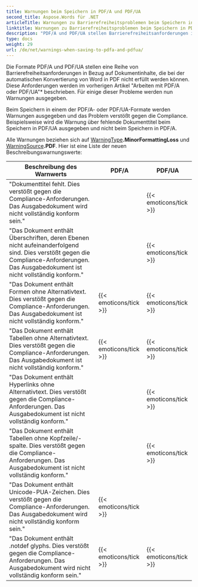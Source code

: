 ```yaml
---
title: Warnungen beim Speichern in PDF/A und PDF/UA
second_title: Aspose.Words für .NET
articleTitle: Warnungen zu Barrierefreiheitsproblemen beim Speichern in PDF/A und PDF/UA
linktitle: Warnungen zu Barrierefreiheitsproblemen beim Speichern in PDF/A und PDF/UA
description: "PDF/A und PDF/UA stellen Barrierefreiheitsanforderungen in Bezug auf Dokumentinhalte. Beim Speichern in PDF/A oder PDF/UA in C# und das Problem verstößt gegen die Compliance, wird eine Warnung ausgegeben."
type: docs
weight: 29
url: /de/net/warnings-when-saving-to-pdfa-and-pdfua/
---
```


Die Formate PDF/A und PDF/UA stellen eine Reihe von Barrierefreiheitsanforderungen in Bezug auf Dokumentinhalte, die bei der automatischen Konvertierung von Word in PDF nicht erfüllt werden können. Diese Anforderungen werden im vorherigen Artikel "Arbeiten mit PDF/A oder PDF/UA"* beschrieben. Für einige dieser Probleme werden nun Warnungen ausgegeben.

Beim Speichern in einem der PDF/A- oder PDF/UA-Formate werden Warnungen ausgegeben und das Problem verstößt gegen die Compliance. Beispielsweise wird die Warnung über fehlende Dokumenttitel beim Speichern in PDF/UA ausgegeben und nicht beim Speichern in PDF/A.

Alle Warnungen beziehen sich auf [WarningType](https://reference.aspose.com/words/de/net/aspose.words/warningtype/)**.MinorFormattingLoss** und [WarningSource](https://reference.aspose.com/words/de/net/aspose.words/warningsource/)**.PDF**. Hier ist eine Liste der neuen Beschreibungswarnungswerte:

|  Beschreibung des Warnwerts |  PDF/A |  PDF/UA |
|  ------------------------------------------------------------  |  ----------------------  |  ----------------------  |
|  "Dokumenttitel fehlt. Dies verstößt gegen die Compliance-Anforderungen. Das Ausgabedokument wird nicht vollständig konform sein." |                          |   {{< emoticons/tick >}}  |
|  "Das Dokument enthält Überschriften, deren Ebenen nicht aufeinanderfolgend sind. Dies verstößt gegen die Compliance-Anforderungen. Das Ausgabedokument ist nicht vollständig konform." |                          |   {{< emoticons/tick >}}  |
|  "Das Dokument enthält Formen ohne Alternativtext. Dies verstößt gegen die Compliance-Anforderungen. Das Ausgabedokument ist nicht vollständig konform." |   {{< emoticons/tick >}}  |   {{< emoticons/tick >}}  |
|  "Das Dokument enthält Tabellen ohne Alternativtext. Dies verstößt gegen die Compliance-Anforderungen. Das Ausgabedokument ist nicht vollständig konform." |   {{< emoticons/tick >}}  |   {{< emoticons/tick >}}  |
|  "Das Dokument enthält Hyperlinks ohne Alternativtext. Dies verstößt gegen die Compliance-Anforderungen. Das Ausgabedokument ist nicht vollständig konform." |                          |   {{< emoticons/tick >}}  |
|  "Das Dokument enthält Tabellen ohne Kopfzeile/-spalte. Dies verstößt gegen die Compliance-Anforderungen. Das Ausgabedokument ist nicht vollständig konform." |                          |   {{< emoticons/tick >}}  |
|  "Das Dokument enthält Unicode-PUA-Zeichen. Dies verstößt gegen die Compliance-Anforderungen. Das Ausgabedokument wird nicht vollständig konform sein." |   {{< emoticons/tick >}}  |                          |
|  "Das Dokument enthält .notdef glyphs. Dies verstößt gegen die Compliance-Anforderungen. Das Ausgabedokument wird nicht vollständig konform sein." |   {{< emoticons/tick >}}  |   {{< emoticons/tick >}}  |